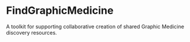 # FindGraphicMedicine
A toolkit for supporting collaborative creation of shared Graphic Medicine discovery resources.

